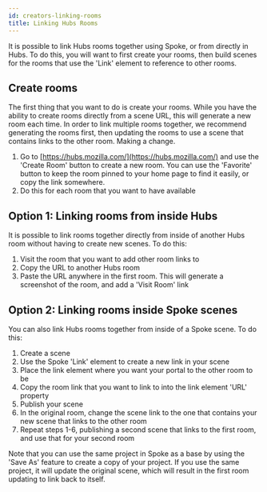 ```yaml
---
id: creators-linking-rooms
title: Linking Hubs Rooms 
---
```

It is possible to link Hubs rooms together using Spoke, or from directly in Hubs. To do this, you will want to first create your rooms, then build scenes for the rooms that use the 'Link' element to reference to other rooms.  

## Create rooms

The first thing that you want to do is create your rooms. While you have the ability to create rooms directly from a scene URL, this will generate a new room each time. In order to link multiple rooms together, we recommend generating the rooms first, then updating the rooms to use a scene that contains links to the other room. Making a change. 

1. Go to [https://hubs.mozilla.com/](https://hubs.mozilla.com/) and use the 'Create Room' button to create a new room. You can use the 'Favorite' button to keep the room pinned to your home page to find it easily, or copy the link somewhere.
2. Do this for each room that you want to have available

## Option 1: Linking rooms from inside Hubs
It is possible to link rooms together directly from inside of another Hubs room without having to create new scenes. To do this: 
1. Visit the room that you want to add other room links to
2. Copy the URL to another Hubs room
3. Paste the URL anywhere in the first room. This will generate a screenshot of the room, and add a 'Visit Room' link 

## Option 2: Linking rooms inside Spoke scenes
You can also link Hubs rooms together from inside of a Spoke scene. To do this:

1. Create a scene 
2. Use the Spoke 'Link' element to create a new link in your scene
3. Place the link element where you want your portal to the other room to be
4. Copy the room link that you want to link to into the link element 'URL' property
5. Publish your scene
6. In the original room, change the scene link to the one that contains your new scene that links to the other room
7. Repeat steps 1-6, publishing a second scene that links to the first room, and use that for your second room

Note that you can use the same project in Spoke as a base by using the 'Save As' feature to create a copy of your project. If you use the same project, it will update the original scene, which will result in the first room updating to link back to itself.
